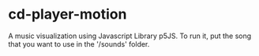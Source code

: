 # cd-player-motion
A music visualization using Javascript Library p5JS. To run it, put the song that you want to use in the '/sounds' folder. 
